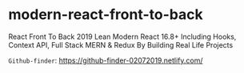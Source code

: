 # modern-react-front-to-back
React Front To Back 2019 Lean Modern React 16.8+ Including Hooks, Context API, Full Stack MERN &amp; Redux By Building Real Life Projects

`Github-finder`: https://github-finder-02072019.netlify.com/